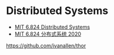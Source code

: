 # Distributed Systems

- [MIT 6.824 Distributed Systems](https://www.youtube.com/watch?v=cQP8WApzIQQ)
- [MIT 6.824 分布式系统 2020](https://www.bilibili.com/video/BV1R7411t71W?p=1)

https://github.com/ivanallen/thor
